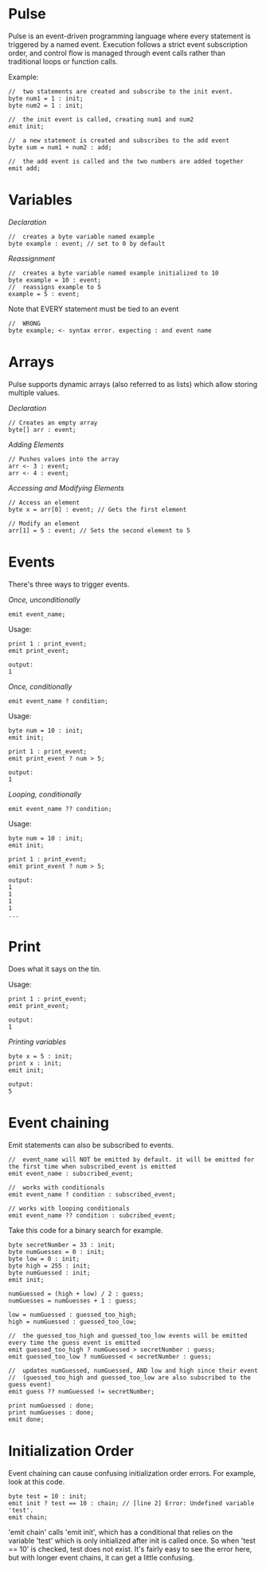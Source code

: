 # Pulse
Pulse is an event-driven programming language where every statement is triggered by a named event. Execution follows a strict event subscription order, and control flow is managed through event calls rather than traditional loops or function calls.

Example:

```
//  two statements are created and subscribe to the init event.
byte num1 = 1 : init;
byte num2 = 1 : init;

//  the init event is called, creating num1 and num2
emit init;

//  a new statement is created and subscribes to the add event
byte sum = num1 + num2 : add;

//  the add event is called and the two numbers are added together
emit add;
```

# Variables

*Declaration*
```
//  creates a byte variable named example
byte example : event; // set to 0 by default
```

*Reassignment*
```
//  creates a byte variable named example initialized to 10
byte example = 10 : event;
//  reassigns example to 5
example = 5 : event;
```
Note that EVERY statement must be tied to an event
```
//  WRONG
byte example; <- syntax error. expecting : and event name
```

# Arrays
Pulse supports dynamic arrays (also referred to as lists) which allow storing multiple values.

*Declaration*
```
// Creates an empty array
byte[] arr : event;
```

*Adding Elements*
```
// Pushes values into the array
arr <- 3 : event;
arr <- 4 : event;
```

*Accessing and Modifying Elements*
```
// Access an element
byte x = arr[0] : event; // Gets the first element

// Modify an element
arr[1] = 5 : event; // Sets the second element to 5
```

# Events

There's three ways to trigger events.

*Once, unconditionally*
```
emit event_name;
```
Usage:
```
print 1 : print_event;
emit print_event;

output:
1
```

*Once, conditionally*

```
emit event_name ? condition;
```

Usage:
```
byte num = 10 : init;
emit init;

print 1 : print_event;
emit print_event ? num > 5;

output:
1
```

*Looping, conditionally*
```
emit event_name ?? condition;
```

Usage:
```
byte num = 10 : init;
emit init;

print 1 : print_event;
emit print_event ? num > 5;

output:
1
1
1
1
...
```

# Print
Does what it says on the tin.

Usage:
```
print 1 : print_event;
emit print_event;

output:
1
```
*Printing variables*
```
byte x = 5 : init;
print x : init;
emit init;

output:
5
```

# Event chaining
Emit statements can also be subscribed to events. 
```
//  event_name will NOT be emitted by default. it will be emitted for the first time when subscribed_event is emitted 
emit event_name : subscribed_event;

//  works with conditionals
emit event_name ? condition : subscribed_event;

// works with looping conditionals
emit event_name ?? condition : subcribed_event;
```
Take this code for a binary search for example.
```
byte secretNumber = 33 : init;
byte numGuesses = 0 : init;
byte low = 0 : init;
byte high = 255 : init;
byte numGuessed : init;
emit init;

numGuessed = (high + low) / 2 : guess;
numGuesses = numGuesses + 1 : guess;

low = numGuessed : guessed_too_high;
high = numGuessed : guessed_too_low;

//  the guessed_too_high and guessed_too_low events will be emitted every time the guess event is emitted
emit guessed_too_high ? numGuessed > secretNumber : guess;
emit guessed_too_low ? numGuessed < secretNumber : guess;

//  updates numGuessed, numGuessed, AND low and high since their event
//  (guessed_too_high and guessed_too_low are also subscribed to the guess event)
emit guess ?? numGuessed != secretNumber;

print numGuessed : done;
print numGuesses : done;
emit done;
```

# Initialization Order
Event chaining can cause confusing initialization order errors. For example, look at this code.
```
byte test = 10 : init;
emit init ? test == 10 : chain; // [line 2] Error: Undefined variable 'test'.
emit chain;
```
'emit chain' calls 'emit init', which has a conditional that relies on the variable 'test' which is only initialized after init is called once. So when 'test == 10'  is checked, test does not exist. It's fairly easy to see the error here, but with longer event chains, it can get a little confusing.
